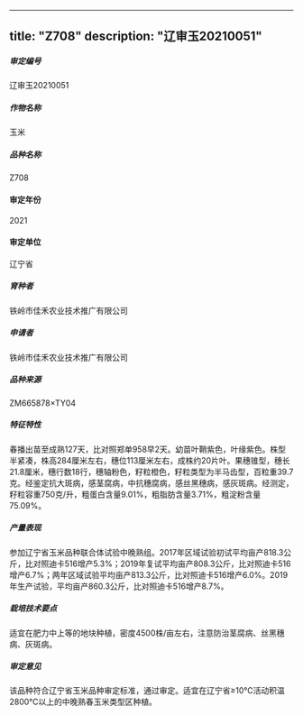 
---
title: "Z708"
description: "辽审玉20210051"
---
##### 审定编号 
辽审玉20210051

##### 作物名称
玉米

##### 品种名称
Z708

#### 审定年份
2021	

#### 审定单位
辽宁省

##### 育种者
铁岭市佳禾农业技术推广有限公司

##### 申请者
铁岭市佳禾农业技术推广有限公司

##### 品种来源
ZM665878×TY04

##### 特征特性
春播出苗至成熟127天，比对照郑单958早2天。幼苗叶鞘紫色，叶缘紫色。株型半紧凑，株高284厘米左右，穗位113厘米左右，成株约20片叶。果穗锥型，穗长21.8厘米，穗行数18行，穗轴粉色，籽粒橙色，籽粒类型为半马齿型，百粒重39.7克。经鉴定抗大斑病，感茎腐病，中抗穗腐病，感丝黑穗病，感灰斑病。经测定，籽粒容重750克/升，粗蛋白含量9.01%，粗脂肪含量3.71%，粗淀粉含量75.09%。

##### 产量表现
参加辽宁省玉米品种联合体试验中晚熟组。2017年区域试验初试平均亩产818.3公斤，比对照迪卡516增产5.3%；2019年复试平均亩产808.3公斤，比对照迪卡516增产6.7%；两年区域试验平均亩产813.3公斤，比对照迪卡516增产6.0%。2019年生产试验，平均亩产860.3公斤，比对照迪卡516增产8.7%。

##### 栽培技术要点
适宜在肥力中上等的地块种植，密度4500株/亩左右，注意防治茎腐病、丝黑穗病、灰斑病。

##### 审定意见
该品种符合辽宁省玉米品种审定标准，通过审定。适宜在辽宁省≥10℃活动积温2800℃以上的中晚熟春玉米类型区种植。


